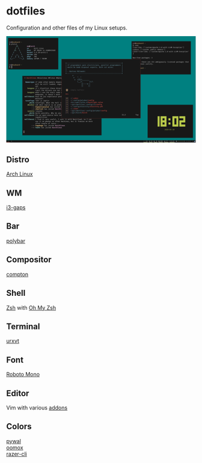 # dotfiles

Configuration and other files of my Linux setups.

![](https://raw.githubusercontent.com/LoLei/dotfiles/master/images/busyyy.png "busy screenshot")

## Distro
[Arch Linux](https://www.archlinux.org/)

## WM
[i3-gaps](https://github.com/Airblader/i3/tree/gaps-next)

## Bar
[polybar](https://github.com/jaagr/polybar)

## Compositor
[compton](https://github.com/chjj/compton)

## Shell
[Zsh](http://www.zsh.org/) with [Oh My Zsh](http://ohmyz.sh/)

## Terminal
[urxvt](http://software.schmorp.de/pkg/rxvt-unicode.html)

## Font
[Roboto Mono](https://github.com/powerline/fonts/tree/master/RobotoMono)

## Editor
Vim with various [addons](https://github.com/LoLei/dotfiles/blob/master/.vimrc)

## Colors
[pywal](https://github.com/dylanaraps/pywal)  
[oomox](https://github.com/themix-project/oomox)  
[razer-cli](https://github.com/LoLei/razer-cli)  
